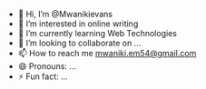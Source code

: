 - 👋 Hi, I’m @Mwanikievans
- 👀 I’m interested in online writing 
- 🌱 I’m currently learning Web Technologies 
- 💞️ I’m looking to collaborate on ...
- 📫 How to reach me mwaniki.em54@gmail.com
- 😄 Pronouns: ...
- ⚡ Fun fact: ...

<!---
Mwanikievans/Mwanikievans is a ✨ special ✨ repository because its `README.md` (this file) appears on your GitHub profile.
You can click the Preview link to take a look at your changes.
--->
